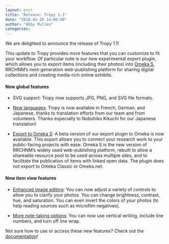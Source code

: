 ```yaml
---
layout: post
title: "Release: Tropy 1.1"
date: "2018-02-26 14:00:00"
author: "Abby Mullen"
categories:
---
```


We are delighted to announce the release of Tropy 1.1!

This update to Tropy provides more features that you can customize to fit your workflow. Of particular note is our new experimental export plugin, which allows you to export items (including their photos) into [Omeka S](https://omeka.org/s/), RRCHNM’s next-generation web-publishing platform for sharing digital collections and creating media-rich online exhibits.

<h4>New global features</h4>

* SVG support: Tropy now supports JPG, PNG, and SVG file formats.

* [New languages](https://docs.tropy.org/preferencesmd.html): Tropy is now available in French, German, and Japanese, thanks to translation efforts from our team and from volunteers. Thanks especially to Nobuhiko Kikuchi for our Japanese translation!

* [Export to Omeka S](https://docs.tropy.org/omeka.html): A beta version of our export plugin to Omeka is now available. This export allows you to connect your research work to your public-facing projects with ease. Omeka S is the new version of RRCHNM’s widely used web-publishing platform, rebuilt to allow a shareable resource pool to be used across multiple sites, and to facilitate the publication of items with linked open data. The plugin does not export to Omeka Classic or Omeka.net.

<h4>New item view features</h4>

* [Enhanced image editing](https://docs.tropy.org/using_tropy/item_view/photo-editing.html): You can now adjust a variety of controls to allow you to clarify your photos. You can change brightness, contrast, hue, and saturation. You can even invert the colors of your photos (to help reading sources such as microfilm negatives).

* [More note-taking options](https://docs.tropy.org/using_tropy/item_view/notes.html): You can now use vertical writing, include line numbers, and turn off line wrap.

Not sure how to use or access these new features? Check out the [documentation](https://forums.tropy.org/)!
